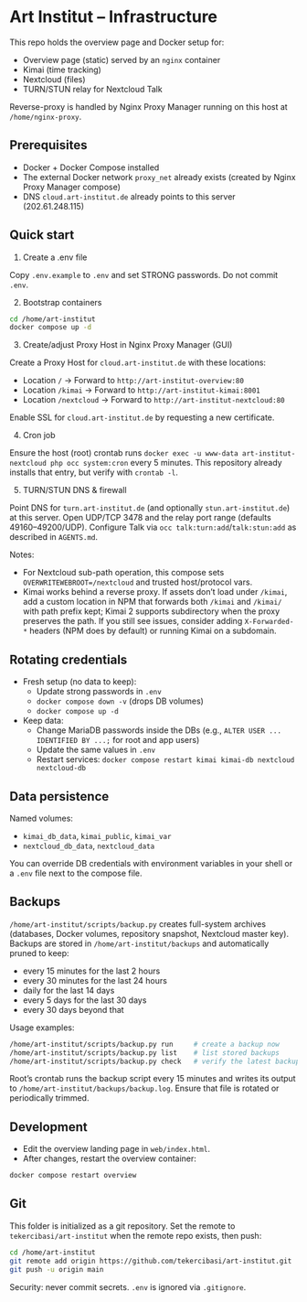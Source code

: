 # Art Institut – Infrastructure

This repo holds the overview page and Docker setup for:

- Overview page (static) served by an `nginx` container
- Kimai (time tracking)
- Nextcloud (files)
- TURN/STUN relay for Nextcloud Talk

Reverse-proxy is handled by Nginx Proxy Manager running on this host at `/home/nginx-proxy`.

## Prerequisites

- Docker + Docker Compose installed
- The external Docker network `proxy_net` already exists (created by Nginx Proxy Manager compose)
- DNS `cloud.art-institut.de` already points to this server (202.61.248.115)

## Quick start

1) Create a .env file

Copy `.env.example` to `.env` and set STRONG passwords. Do not commit `.env`.

2) Bootstrap containers

```bash
cd /home/art-institut
docker compose up -d
```

3) Create/adjust Proxy Host in Nginx Proxy Manager (GUI)

Create a Proxy Host for `cloud.art-institut.de` with these locations:

- Location `/` → Forward to `http://art-institut-overview:80`
- Location `/kimai` → Forward to `http://art-institut-kimai:8001`
- Location `/nextcloud` → Forward to `http://art-institut-nextcloud:80`

Enable SSL for `cloud.art-institut.de` by requesting a new certificate.

4) Cron job

Ensure the host (root) crontab runs `docker exec -u www-data art-institut-nextcloud php occ system:cron` every 5 minutes. This repository already installs that entry, but verify with `crontab -l`.

5) TURN/STUN DNS & firewall

Point DNS for `turn.art-institut.de` (and optionally `stun.art-institut.de`) at this server. Open UDP/TCP 3478 and the relay port range (defaults 49160–49200/UDP). Configure Talk via `occ talk:turn:add`/`talk:stun:add` as described in `AGENTS.md`.

Notes:
- For Nextcloud sub-path operation, this compose sets `OVERWRITEWEBROOT=/nextcloud` and trusted host/protocol vars.
- Kimai works behind a reverse proxy. If assets don’t load under `/kimai`, add a custom location in NPM that forwards both `/kimai` and `/kimai/` with path prefix kept; Kimai 2 supports subdirectory when the proxy preserves the path. If you still see issues, consider adding `X-Forwarded-*` headers (NPM does by default) or running Kimai on a subdomain.

## Rotating credentials

- Fresh setup (no data to keep):
  - Update strong passwords in `.env`
  - `docker compose down -v` (drops DB volumes)
  - `docker compose up -d`
- Keep data:
  - Change MariaDB passwords inside the DBs (e.g., `ALTER USER ... IDENTIFIED BY ...;` for root and app users)
  - Update the same values in `.env`
  - Restart services: `docker compose restart kimai kimai-db nextcloud nextcloud-db`

## Data persistence

Named volumes:
- `kimai_db_data`, `kimai_public`, `kimai_var`
- `nextcloud_db_data`, `nextcloud_data`

You can override DB credentials with environment variables in your shell or a `.env` file next to the compose file.

## Backups

`/home/art-institut/scripts/backup.py` creates full-system archives (databases, Docker volumes, repository snapshot, Nextcloud master key). Backups are stored in `/home/art-institut/backups` and automatically pruned to keep:

- every 15 minutes for the last 2 hours
- every 30 minutes for the last 24 hours
- daily for the last 14 days
- every 5 days for the last 30 days
- every 30 days beyond that

Usage examples:

```bash
/home/art-institut/scripts/backup.py run     # create a backup now
/home/art-institut/scripts/backup.py list    # list stored backups
/home/art-institut/scripts/backup.py check   # verify the latest backup
```

Root’s crontab runs the backup script every 15 minutes and writes its output to `/home/art-institut/backups/backup.log`. Ensure that file is rotated or periodically trimmed.

## Development

- Edit the overview landing page in `web/index.html`.
- After changes, restart the overview container:

```bash
docker compose restart overview
```

## Git

This folder is initialized as a git repository. Set the remote to `tekercibasi/art-institut` when the remote repo exists, then push:

```bash
cd /home/art-institut
git remote add origin https://github.com/tekercibasi/art-institut.git
git push -u origin main
```

Security: never commit secrets. `.env` is ignored via `.gitignore`.
